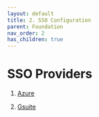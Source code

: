 ```yaml
---
layout: default
title: 2. SSO Configuration
parent: Foundation
nav_order: 2
has_children: true
---
```


# SSO Providers 

1) [Azure](2.1-azure.md)

2) [Gsuite](2.2-gsuite.md)